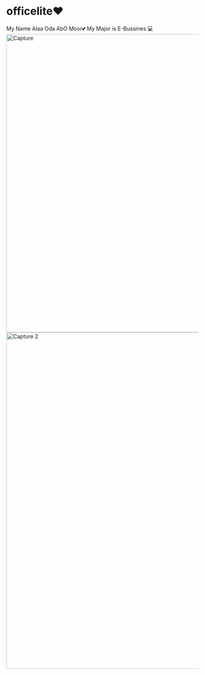 # officelite❤
My Name Alaa Oda AbO Moor💕
My Major is E-Bussines 💻
<img width="782" alt="Capture" src="https://user-images.githubusercontent.com/102269222/160231564-504e38f7-4c0c-4e74-a201-c802af707bde.PNG">
<img width="882" alt="Capture 2" src="https://user-images.githubusercontent.com/102269222/160231608-7aedbd71-41a0-44cb-a247-ded468010724.PNG">
